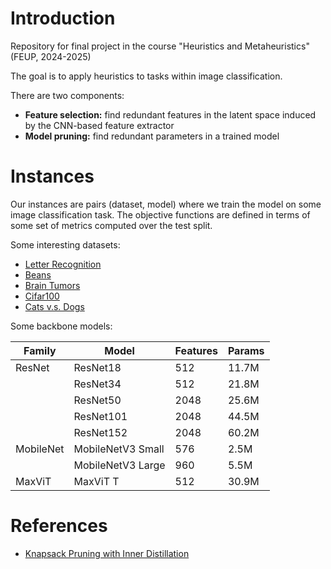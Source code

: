 # Introduction

Repository for final project in the course "Heuristics and Metaheuristics" (FEUP, 2024-2025)

The goal is to apply heuristics to tasks within image classification.

There are two components:

- **Feature selection:** find redundant features in the latent space induced by the CNN-based feature extractor
- **Model pruning:** find redundant parameters in a trained model

# Instances 

Our instances are pairs (dataset, model) where we train the model on some image classification task.
The objective functions are defined in terms of some set of metrics computed over the test split. 

Some interesting datasets:
- [Letter Recognition](https://huggingface.co/datasets/pittawat/letter_recognition)
- [Beans](https://huggingface.co/datasets/AI-Lab-Makerere/beans)
- [Brain Tumors](https://huggingface.co/datasets/benschill/brain-tumor-collection)
- [Cifar100](https://huggingface.co/datasets/uoft-cs/cifar100)
- [Cats v.s. Dogs](https://huggingface.co/datasets/microsoft/cats_vs_dogs)

Some backbone models:

| Family    | Model             | Features | Params |
|-----------|-------------------|----------|--------|
| ResNet    | ResNet18          | 512      | 11.7M  |
|           | ResNet34          | 512      | 21.8M  |
|           | ResNet50          | 2048     | 25.6M  |
|           | ResNet101         | 2048     | 44.5M  |
|           | ResNet152         | 2048     | 60.2M  |
| MobileNet | MobileNetV3 Small | 576      | 2.5M   |
|           | MobileNetV3 Large | 960      | 5.5M   |
| MaxViT    | MaxViT T          | 512      | 30.9M  |

# References

- [Knapsack Pruning with Inner Distillation](https://arxiv.org/pdf/2002.08258)
